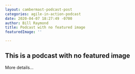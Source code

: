 ```yaml
---
layout: cambermast-podcast-post
categories: agile-in-action-podcast
date: 2020-04-07 18:27:49 -0700
author: Bill Raymond
title: Podcast with no featured image
featuredImage: ''

---
```

## This is a podcast with no featured image

More details...